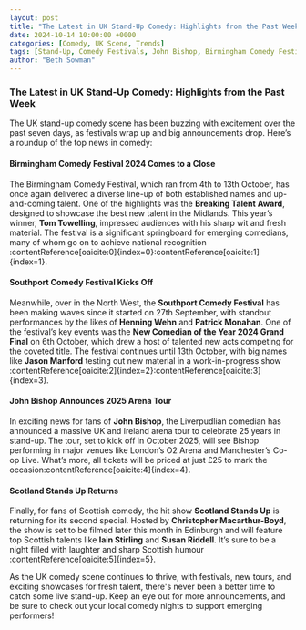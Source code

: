 ```yaml
---
layout: post
title: "The Latest in UK Stand-Up Comedy: Highlights from the Past Week"
date: 2024-10-14 10:00:00 +0000
categories: [Comedy, UK Scene, Trends]
tags: [Stand-Up, Comedy Festivals, John Bishop, Birmingham Comedy Festival, Southport Comedy Festival]
author: "Beth Sowman"
---
```


### **The Latest in UK Stand-Up Comedy: Highlights from the Past Week**

The UK stand-up comedy scene has been buzzing with excitement over the past
seven days, as festivals wrap up and big announcements drop. Here’s a
roundup of the top news in comedy:

#### **Birmingham Comedy Festival 2024 Comes to a Close**

The Birmingham Comedy Festival, which ran from 4th to 13th October, has once
again delivered a diverse line-up of both established names and
up-and-coming talent. One of the highlights was the **Breaking Talent
Award**, designed to showcase the best new talent in the Midlands. This
year’s winner, **Tom Towelling**, impressed audiences with his sharp wit
and fresh material. The festival is a significant springboard for emerging
comedians, many of whom go on to achieve national
recognition&#8203;:contentReference[oaicite:0]{index=0}&#8203;:contentReference[oaicite:1]{index=1}.

#### **Southport Comedy Festival Kicks Off**

Meanwhile, over in the North West, the **Southport Comedy Festival** has
been making waves since it started on 27th September, with standout
performances by the likes of **Henning Wehn** and **Patrick Monahan**. One
of the festival’s key events was the **New Comedian of the Year 2024 Grand
Final** on 6th October, which drew a host of talented new acts competing for
the coveted title. The festival continues until 13th October, with big names
like **Jason Manford** testing out new material in a work-in-progress
show&#8203;:contentReference[oaicite:2]{index=2}&#8203;:contentReference[oaicite:3]{index=3}.

#### **John Bishop Announces 2025 Arena Tour**

In exciting news for fans of **John Bishop**, the Liverpudlian comedian has
announced a massive UK and Ireland arena tour to celebrate 25 years in
stand-up. The tour, set to kick off in October 2025, will see Bishop
performing in major venues like London’s O2 Arena and Manchester’s Co-op
Live. What’s more, all tickets will be priced at just £25 to mark the
occasion&#8203;:contentReference[oaicite:4]{index=4}.

#### **Scotland Stands Up Returns**

Finally, for fans of Scottish comedy, the hit show **Scotland Stands Up**
is returning for its second special. Hosted by **Christopher
Macarthur-Boyd**, the show is set to be filmed later this month in Edinburgh
and will feature top Scottish talents like **Iain Stirling** and **Susan
Riddell**. It’s sure to be a night filled with laughter and sharp Scottish
humour&#8203;:contentReference[oaicite:5]{index=5}.

As the UK comedy scene continues to thrive, with festivals, new tours, and
exciting showcases for fresh talent, there's never been a better time to
catch some live stand-up. Keep an eye out for more announcements, and be sure
to check out your local comedy nights to support emerging performers!

